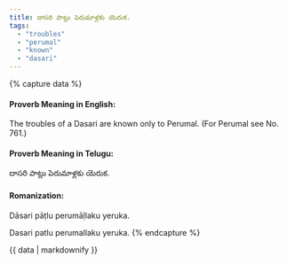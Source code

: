 ```yaml
---
title: దాసరి పాట్లు పెరుమాళ్లకు యెరుక.
tags:
  - "troubles"
  - "perumal"
  - "known"
  - "dasari"
---
```


{% capture data %}
#### Proverb Meaning in English:
The troubles of a Dasari are known only to Perumal.
(For Perumal see No. 761.)

#### Proverb Meaning in Telugu:
దాసరి పాట్లు పెరుమాళ్లకు యెరుక.

#### Romanization:
Dāsari pāṭlu perumāḷlaku yeruka.

Dasari patlu perumallaku yeruka.
{% endcapture %}

{{ data | markdownify }}

